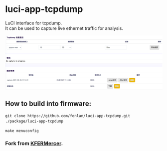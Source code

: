 # luci-app-tcpdump

LuCI interface for tcpdump.\
It can be used to capture live ethernet traffic for analysis.

![image](https://github.com/fonlan/resource/blob/main/luci-app-tcpdump.png)

## How to build into firmware:

`git clone https://github.com/fonlan/luci-app-tcpdump.git ./package/luci-app-tcpdump`

`make menuconfig`


### Fork from [KFERMercer](https://github.com/KFERMercer/luci-app-tcpdump).
